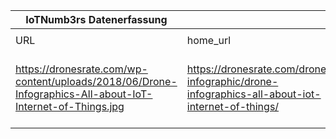 |IoTNumb3rs Datenerfassung|||||||||||
| ---- | ---- | ---- | ---- | ---- | ---- | ---- | ---- | ---- | ---- | ---- |
||||||||||||
|URL|home_url|filename|device_class|device_count|market_class|market_volume|prognosis_year|publication_year|authorship_class|Dropbox folder|
|https://dronesrate.com/wp-content/uploads/2018/06/Drone-Infographics-All-about-IoT-Internet-of-Things.jpg|https://dronesrate.com/drones-infographic/drone-infographics-all-about-iot-internet-of-things/|file2_Drone-Infographics-All-about-IoT-Internet-of-Things.jpg||||||||JinlinHolic/20181213-1800|
